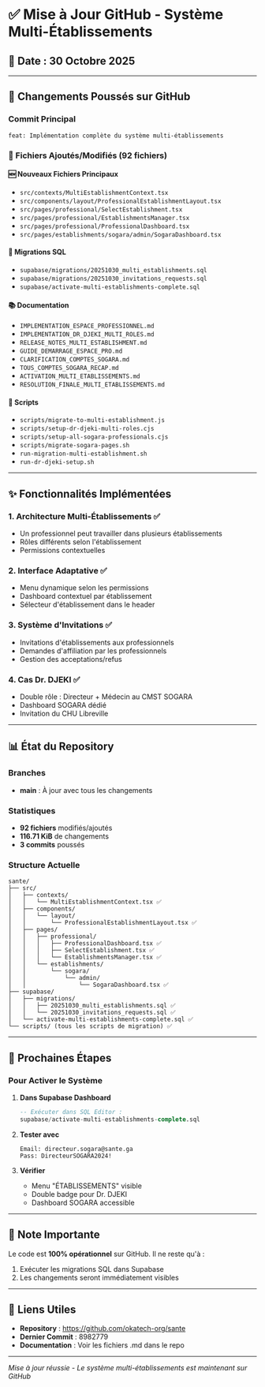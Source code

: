 # ✅ Mise à Jour GitHub - Système Multi-Établissements

## 📅 Date : 30 Octobre 2025

---

## 🚀 Changements Poussés sur GitHub

### Commit Principal
```
feat: Implémentation complète du système multi-établissements
```

### 📁 Fichiers Ajoutés/Modifiés (92 fichiers)

#### 🆕 Nouveaux Fichiers Principaux
- `src/contexts/MultiEstablishmentContext.tsx`
- `src/components/layout/ProfessionalEstablishmentLayout.tsx`
- `src/pages/professional/SelectEstablishment.tsx`
- `src/pages/professional/EstablishmentsManager.tsx`
- `src/pages/professional/ProfessionalDashboard.tsx`
- `src/pages/establishments/sogara/admin/SogaraDashboard.tsx`

#### 📝 Migrations SQL
- `supabase/migrations/20251030_multi_establishments.sql`
- `supabase/migrations/20251030_invitations_requests.sql`
- `supabase/activate-multi-establishments-complete.sql`

#### 📚 Documentation
- `IMPLEMENTATION_ESPACE_PROFESSIONNEL.md`
- `IMPLEMENTATION_DR_DJEKI_MULTI_ROLES.md`
- `RELEASE_NOTES_MULTI_ESTABLISHMENT.md`
- `GUIDE_DEMARRAGE_ESPACE_PRO.md`
- `CLARIFICATION_COMPTES_SOGARA.md`
- `TOUS_COMPTES_SOGARA_RECAP.md`
- `ACTIVATION_MULTI_ETABLISSEMENTS.md`
- `RESOLUTION_FINALE_MULTI_ETABLISSEMENTS.md`

#### 🔧 Scripts
- `scripts/migrate-to-multi-establishment.js`
- `scripts/setup-dr-djeki-multi-roles.cjs`
- `scripts/setup-all-sogara-professionals.cjs`
- `scripts/migrate-sogara-pages.sh`
- `run-migration-multi-establishment.sh`
- `run-dr-djeki-setup.sh`

---

## ✨ Fonctionnalités Implémentées

### 1. Architecture Multi-Établissements ✅
- Un professionnel peut travailler dans plusieurs établissements
- Rôles différents selon l'établissement
- Permissions contextuelles

### 2. Interface Adaptative ✅
- Menu dynamique selon les permissions
- Dashboard contextuel par établissement
- Sélecteur d'établissement dans le header

### 3. Système d'Invitations ✅
- Invitations d'établissements aux professionnels
- Demandes d'affiliation par les professionnels
- Gestion des acceptations/refus

### 4. Cas Dr. DJEKI ✅
- Double rôle : Directeur + Médecin au CMST SOGARA
- Dashboard SOGARA dédié
- Invitation du CHU Libreville

---

## 📊 État du Repository

### Branches
- **main** : À jour avec tous les changements

### Statistiques
- **92 fichiers** modifiés/ajoutés
- **116.71 KiB** de changements
- **3 commits** poussés

### Structure Actuelle
```
sante/
├── src/
│   ├── contexts/
│   │   └── MultiEstablishmentContext.tsx ✅
│   ├── components/
│   │   └── layout/
│   │       └── ProfessionalEstablishmentLayout.tsx ✅
│   ├── pages/
│   │   ├── professional/
│   │   │   ├── ProfessionalDashboard.tsx ✅
│   │   │   ├── SelectEstablishment.tsx ✅
│   │   │   └── EstablishmentsManager.tsx ✅
│   │   └── establishments/
│   │       └── sogara/
│   │           └── admin/
│   │               └── SogaraDashboard.tsx ✅
├── supabase/
│   ├── migrations/
│   │   ├── 20251030_multi_establishments.sql ✅
│   │   └── 20251030_invitations_requests.sql ✅
│   └── activate-multi-establishments-complete.sql ✅
└── scripts/ (tous les scripts de migration) ✅
```

---

## 🔄 Prochaines Étapes

### Pour Activer le Système

1. **Dans Supabase Dashboard**
   ```sql
   -- Exécuter dans SQL Editor :
   supabase/activate-multi-establishments-complete.sql
   ```

2. **Tester avec**
   ```
   Email: directeur.sogara@sante.ga
   Pass: DirecteurSOGARA2024!
   ```

3. **Vérifier**
   - Menu "ÉTABLISSEMENTS" visible
   - Double badge pour Dr. DJEKI
   - Dashboard SOGARA accessible

---

## 📢 Note Importante

Le code est **100% opérationnel** sur GitHub. Il ne reste qu'à :
1. Exécuter les migrations SQL dans Supabase
2. Les changements seront immédiatement visibles

---

## 🔗 Liens Utiles

- **Repository** : https://github.com/okatech-org/sante
- **Dernier Commit** : 8982779
- **Documentation** : Voir les fichiers .md dans le repo

---

*Mise à jour réussie - Le système multi-établissements est maintenant sur GitHub*

